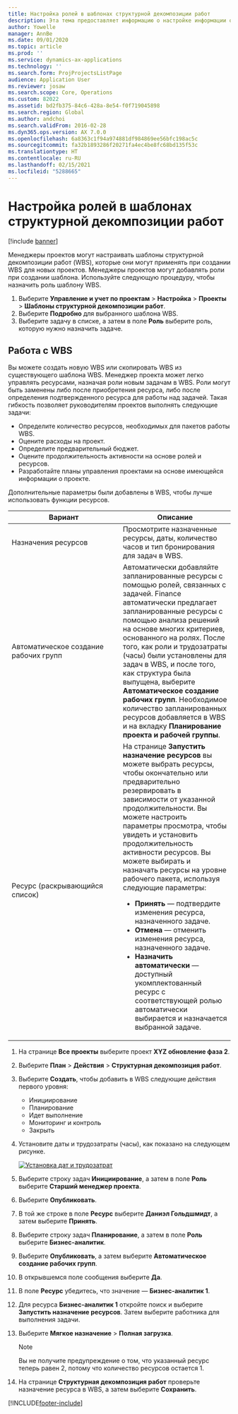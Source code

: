 ```yaml
---
title: Настройка ролей в шаблонах структурной декомпозиции работ
description: Эта тема предоставляет информацию о настройке информации о ролях в шаблонах структурной декомпозиции работ.
author: Yowelle
manager: AnnBe
ms.date: 09/01/2020
ms.topic: article
ms.prod: ''
ms.service: dynamics-ax-applications
ms.technology: ''
ms.search.form: ProjProjectsListPage
audience: Application User
ms.reviewer: josaw
ms.search.scope: Core, Operations
ms.custom: 82022
ms.assetid: bd2fb375-84c6-428a-8e54-f0f719045898
ms.search.region: Global
ms.author: andchoi
ms.search.validFrom: 2016-02-28
ms.dyn365.ops.version: AX 7.0.0
ms.openlocfilehash: 6a8363c1f94a974881df984869ee56bfc198ac5c
ms.sourcegitcommit: fa32b1893286f20271fa4ec4be8fc68bd135f53c
ms.translationtype: HT
ms.contentlocale: ru-RU
ms.lasthandoff: 02/15/2021
ms.locfileid: "5288665"
---
```

# <a name="set-up-roles-on-work-breakdown-structure-templates"></a>Настройка ролей в шаблонах структурной декомпозиции работ

[!include [banner](../includes/banner.md)]

Менеджеры проектов могут настраивать шаблоны структурной декомпозиции работ (WBS), которые они могут применять при создании WBS для новых проектов. Менеджеры проектов могут добавлять роли при создании шаблона. Используйте следующую процедуру, чтобы назначить роль шаблону WBS.

1. Выберите **Управление и учет по проектам** > **Настройка** > **Проекты** > **Шаблоны структурной декомпозиции работ**.
2. Выберите **Подробно** для выбранного шаблона WBS.
3. Выберите задачу в списке, а затем в поле **Роль** выберите роль, которую нужно назначить задаче.

## <a name="work-with-a-wbs"></a>Работа с WBS

Вы можете создать новую WBS или скопировать WBS из существующего шаблона WBS. Менеджер проекта может легко управлять ресурсами, назначая роли новым задачам в WBS. Роли могут быть заменены либо после приобретения ресурса, либо после определения подтвержденного ресурса для работы над задачей. Такая гибкость позволяет руководителям проектов выполнять следующие задачи:

- Определите количество ресурсов, необходимых для пакетов работы WBS.
- Оцените расходы на проект.
- Определите предварительный бюджет.
- Оцените продолжительность активности на основе ролей и ресурсов.
- Разработайте планы управления проектами на основе имеющейся информации о проекте.

Дополнительные параметры были добавлены в WBS, чтобы лучше использовать функции ресурсов.

<table>
<colgroup>
<col width="50%" />
<col width="50%" />
</colgroup>
<thead>
<tr class="header">
<th>Вариант</th>
<th>Описание</th>
</tr>
</thead>
<tbody>
<tr class="odd">
<td>Назначения ресурсов</td>
<td>Просмотрите назначенные ресурсы, даты, количество часов и тип бронирования для задач в WBS.</td>
</tr>
<tr class="even">
<td>Автоматическое создание рабочих групп</td>
<td>Автоматически добавляйте запланированные ресурсы с помощью ролей, связанных с задачей. Finance автоматически предлагает запланированные ресурсы с помощью анализа решений на основе многих критериев, основанного на ролях. После того, как роли и трудозатраты (часы) были установлены для задач в WBS, и после того, как структура была выпущена, выберите <strong>Автоматическое создание рабочих групп</strong>. Необходимое количество запланированных ресурсов добавляется в WBS и на вкладку <strong>Планирование проекта и рабочей группы</strong>.</td>
</tr>
<tr class="odd">
<td>Ресурс (раскрывающийся список)</td>
<td>На странице <strong>Запустить назначение ресурсов</strong> вы можете выбрать ресурсы, чтобы окончательно или предварительно резервировать в зависимости от указанной продолжительности. Вы можете настроить параметры просмотра, чтобы увидеть и установить продолжительность активности ресурсов. Вы можете выбирать и назначать ресурсы на уровне рабочего пакета, используя следующие параметры:
<ul>
<li><strong>Принять</strong> — подтвердите изменения ресурса, назначенного задаче.</li>
<li><strong>Отмена</strong> — отменить изменения ресурса, назначенного задаче.</li>
<li><strong>Назначить автоматически</strong> — доступный укомплектованный ресурс с соответствующей ролью автоматически выбирается и назначается выбранной задаче.</li>
</ul></td>
</tr>
</tbody>
</table>

1. На странице **Все проекты** выберите проект **XYZ обновление фаза 2**.
2. Выберите **План** > **Действия** > **Структурная декомпозиция работ**.
3. Выберите **Создать**, чтобы добавить в WBS следующие действия первого уровня:

    - Инициирование
    - Планирование
    - Идет выполнение
    - Мониторинг и контроль
    - Закрыть

4. Установите даты и трудозатраты (часы), как показано на следующем рисунке.

    [![Установка дат и трудозатрат](./media/projectresourcing10.jpg)](./media/projectresourcing10.jpg)

5. Выберите строку задач **Инициирование**, а затем в поле **Роль** выберите **Старший менеджер проекта**.
6. Выберите **Опубликовать**.
7. В той же строке в поле **Ресурс** выберите **Даниэл Гольдшмидт**, а затем выберите **Принять**.
8. Выберите строку задач **Планирование**, а затем в поле **Роль** выберите **Бизнес-аналитик**.
9. Выберите **Опубликовать**, а затем выберите **Автоматическое создание рабочих групп**.
10. В открывшемся поле сообщения выберите **Да**.
11. В поле **Ресурс** убедитесь, что значение — **Бизнес-аналитик 1**.
12. Для ресурса **Бизнес-аналитик 1** откройте поиск и выберите **Запустить назначение ресурсов**. Затем выберите работника для выполнения задачи.
13. Выберите **Мягкое назначение** &gt; **Полная загрузка**.

    > [!NOTE] 
    > Вы не получите предупреждение о том, что указанный ресурс теперь равен 2, потому что количество ресурсов остается 1.

14. На странице **Структурная декомпозиция работ** проверьте назначение ресурса в WBS, а затем выберите **Сохранить**.


[!INCLUDE[footer-include](../includes/footer-banner.md)]